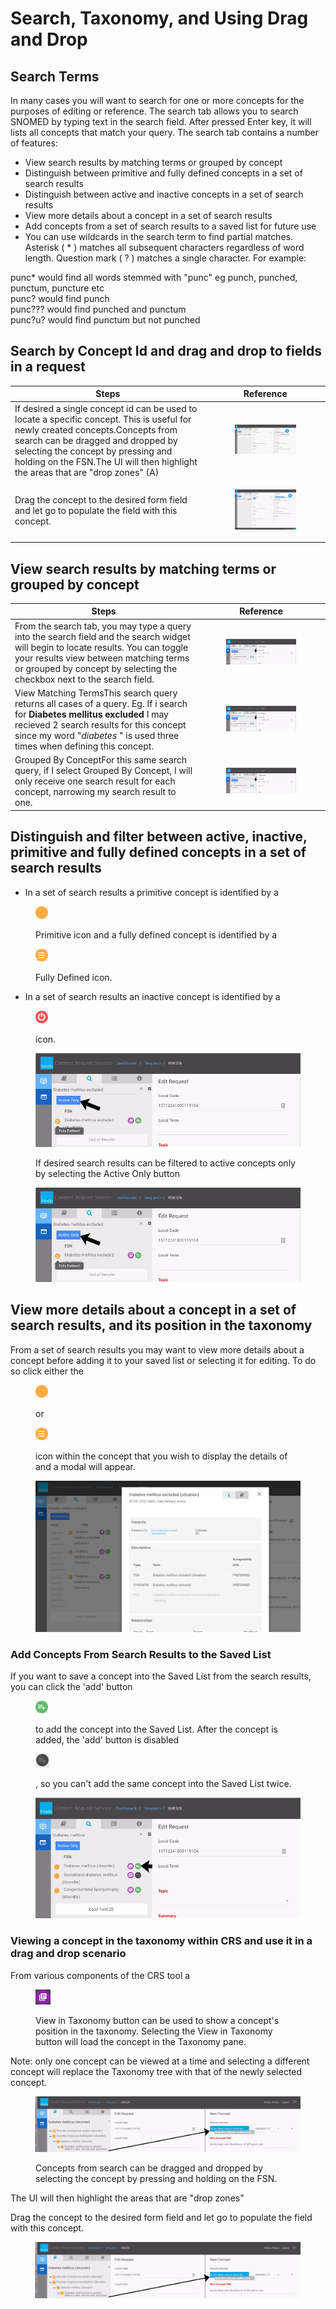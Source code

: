 # Search, Taxonomy, and Using Drag and Drop

## Search Terms

In many cases you will want to search for one or more concepts for the purposes of editing or reference. The search tab allows you to search SNOMED by typing text in the search field. After pressed Enter key, it will lists all concepts that match your query. The search tab contains a number of features:

* View search results by matching terms or grouped by concept
* Distinguish between primitive and fully defined concepts in a set of search results
* Distinguish between active and inactive concepts in a set of search results
* View more details about a concept in a set of search results
* Add concepts from a set of search results to a saved list for future use
* You can use wildcards in the search term to find partial matches. Asterisk ( \* ) matches all subsequent characters regardless of word length. Question mark ( ? ) matches a single character. For example:

punc\* would find all words stemmed with "punc" eg punch, punched, punctum, puncture etc\
punc? would find punch\
punc??? would find punched and punctum\
punc?u? would find punctum but not punched

## Search by Concept Id and drag and drop to fields in a request

| Steps                                                                                                                                                                                                                                                                                         | Reference                                                                                         |
| --------------------------------------------------------------------------------------------------------------------------------------------------------------------------------------------------------------------------------------------------------------------------------------------- | ------------------------------------------------------------------------------------------------- |
| If desired a single concept id can be used to locate a specific concept. This is useful for newly created concepts.Concepts from search can be dragged and dropped by selecting the concept by pressing and holding on the FSN.The UI will then highlight the areas that are "drop zones" (A) | <div><figure><img src="../../images/31033168.jpg" alt=""><figcaption></figcaption></figure></div> |
| Drag the concept to the desired form field and let go to populate the field with this concept.                                                                                                                                                                                                | <div><figure><img src="../../images/31033171.jpg" alt=""><figcaption></figcaption></figure></div> |

## View search results by matching terms or grouped by concept

| Steps                                                                                                                                                                                                                                                 | Reference                                                                                         |
| ----------------------------------------------------------------------------------------------------------------------------------------------------------------------------------------------------------------------------------------------------- | ------------------------------------------------------------------------------------------------- |
| From the search tab, you may type a query into the search field and the search widget will begin to locate results. You can toggle your results view between matching terms or grouped by concept by selecting the checkbox next to the search field. | <div><figure><img src="../../images/31033183.jpg" alt=""><figcaption></figcaption></figure></div> |
| View Matching TermsThis search query returns all cases of a query. Eg. If i search for **Diabetes mellitus excluded** I may recieved 2 search results for this concept since my word "_diabetes_ " is used three times when defining this concept.    | <div><figure><img src="../../images/31033183.jpg" alt=""><figcaption></figcaption></figure></div> |
| Grouped By ConceptFor this same search query, if I select Grouped By Concept, I will only receive one search result for each concept, narrowing my search result to one.                                                                              | <div><figure><img src="../../images/31033183.jpg" alt=""><figcaption></figcaption></figure></div> |

## Distinguish and filter between active, inactive, primitive and fully defined concepts in a set of search results

* In a set of search results a primitive concept is identified by a

<figure><img src="../../images/31033159.png" alt=""><figcaption><p>Primitive icon and a fully defined concept is identified by a</p></figcaption></figure>

<figure><img src="../../images/31033160.png" alt=""><figcaption><p>Fully Defined icon.</p></figcaption></figure>

* In a set of search results an inactive concept is identified by a

<figure><img src="../../images/31033161.png" alt=""><figcaption><p>icon.</p></figcaption></figure>

<figure><img src="../../images/31033175.jpg" alt=""><figcaption><p>If desired search results can be filtered to active concepts only by selecting the Active Only button</p></figcaption></figure>

<figure><img src="../../images/31033175.jpg" alt=""><figcaption></figcaption></figure>

## View more details about a concept in a set of search results, and its position in the taxonomy

From a set of search results you may want to view more details about a concept before adding it to your saved list or selecting it for editing. To do so click either the

<figure><img src="../../images/31033159.png" alt=""><figcaption><p>or</p></figcaption></figure>

<figure><img src="../../images/31033160.png" alt=""><figcaption><p>icon within the concept that you wish to display the details of and a modal will appear.</p></figcaption></figure>

<figure><img src="../../images/31033188.jpg" alt=""><figcaption></figcaption></figure>

### Add Concepts From Search Results to the Saved List

If you want to save a concept into the Saved List from the search results, you can click the 'add' button

<figure><img src="../../images/31033165.png" alt=""><figcaption><p>to add the concept into the Saved List. After the concept is added, the 'add' button is disabled</p></figcaption></figure>

<figure><img src="../../images/31033190.jpg" alt=""><figcaption><p>, so you can't add the same concept into the Saved List twice.</p></figcaption></figure>

<figure><img src="../../images/31033189.jpg" alt=""><figcaption></figcaption></figure>

### Viewing a concept in the taxonomy within CRS and use it in a drag and drop scenario

From various components of the CRS tool a

<figure><img src="../../images/31033152.png" alt=""><figcaption><p>View in Taxonomy button can be used to show a concept's position in the taxonomy. Selecting the View in Taxonomy button will load the concept in the Taxonomy pane.</p></figcaption></figure>

Note: only one concept can be viewed at a time and selecting a different concept will replace the Taxonomy tree with that of the newly selected concept.

<figure><img src="../../images/31033192.jpg" alt=""><figcaption><p>Concepts from search can be dragged and dropped by selecting the concept by pressing and holding on the FSN.</p></figcaption></figure>

The UI will then highlight the areas that are "drop zones"

Drag the concept to the desired form field and let go to populate the field with this concept.

<figure><img src="../../images/31033192.jpg" alt=""><figcaption></figcaption></figure>

